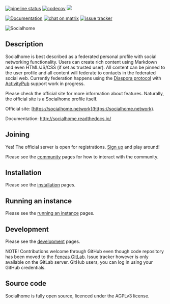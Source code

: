 [![pipeline status](https://git.feneas.org/socialhome/socialhome/badges/master/pipeline.svg)](https://git.feneas.org/socialhome/socialhome/commits/master) [![codecov](https://codecov.io/gh/jaywink/socialhome/branch/master/graph/badge.svg)](https://codecov.io/gh/jaywink/socialhome) [![](https://img.shields.io/badge/license-AGPLv3-green.svg)](https://tldrlegal.com/license/gnu-affero-general-public-license-v3-(agpl-3.0))

[![Documentation](http://readthedocs.org/projects/socialhome/badge/?version=latest)](http://socialhome.readthedocs.io/en/latest/?badge=latest) [![chat on matrix](https://img.shields.io/matrix/socialhome:matrix.org.svg)](https://matrix.to/#/#socialhome:matrix.org) [![issue tracker](https://img.shields.io/badge/issue%20tracker-gitlab-orange.svg)](https://git.feneas.org/socialhome/socialhome/issues)

![Socialhome](http://socialhome.readthedocs.io/en/latest/_images/socialhome.png)

Description
-----------

Socialhome is best described as a federated personal profile with social networking functionality. Users can create rich content using Markdown and even HTML/JS/CSS (if set as trusted user). All content can be pinned to the user profile and all content will federate to contacts in the federated social web. Currently federation happens using the [Diaspora protocol](https://diaspora.github.io/diaspora_federation/) with [ActivityPub](https://www.w3.org/TR/activitypub/) support work in progress.

Please check the official site for more information about features. Naturally, the official site is a Socialhome profile itself.

Official site: [https://socialhome.network](https://socialhome.network).

Documentation: http://socialhome.readthedocs.io/

Joining
-------

Yes! The official server is open for registrations. [Sign up](https://socialhome.network/accounts/signup/) and play around!

Please see the [community](http://socialhome.readthedocs.io/en/latest/community.html) pages for how to interact with the community.

Installation
------------

Please see the [installation](http://socialhome.readthedocs.io/en/latest/installation.html) pages.

Running an instance
-------------------

Please see the [running an instance](http://socialhome.readthedocs.io/en/latest/running.html) pages.

Development
-----------

Please see the [development](http://socialhome.readthedocs.io/en/latest/development.html) pages.

NOTE! Contributions welcome through GitHub even though code repository has been moved to the [Feneas GitLab](https://git.feneas.org/socialhome/socialhome). Issue tracker however is only available on the GitLab server. GitHub users, you can log in using your GitHub credentials.

Source code
-----------

Socialhome is fully open source, licenced under the AGPLv3 license.
